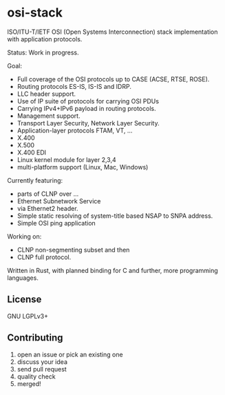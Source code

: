 # osi-stack

ISO/ITU-T/IETF OSI (Open Systems Interconnection) stack implementation with application protocols.

Status:  Work in progress.

Goal:

* Full coverage of the OSI protocols up to CASE (ACSE, RTSE, ROSE).
* Routing protocols ES-IS, IS-IS and IDRP.
* LLC header support.
* Use of IP suite of protocols for carrying OSI PDUs
* Carrying IPv4+IPv6 payload in routing protocols.
* Management support.
* Transport Layer Security, Network Layer Security.
* Application-layer protocols FTAM, VT, ...
* X.400
* X.500
* X.400 EDI
* Linux kernel module for layer 2,3,4
* multi-platform support (Linux, Mac, Windows)

Currently featuring:

* parts of CLNP over ...
* Ethernet Subnetwork Service
* via Ethernet2 header.
* Simple static resolving of system-title based NSAP to SNPA address.
* Simple OSI ping application

Working on:

* CLNP non-segmenting subset and then
* CLNP full protocol.

Written in Rust, with planned binding for C and further, more programming languages.

## License

GNU LGPLv3+

## Contributing

1. open an issue or pick an existing one
2. discuss your idea
3. send pull request
4. quality check
5. merged!
